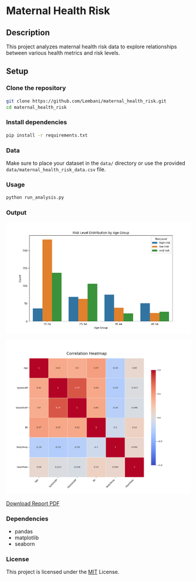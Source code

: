 # Maternal Health Risk

## Description

This project analyzes maternal health risk data to explore relationships between various health metrics and risk levels.

## Setup

### Clone the repository

```sh
git clone https://github.com/Lembani/maternal_health_risk.git
cd maternal_health_risk
```

### Install dependencies

```sh
pip install -r requirements.txt
```

### Data

Make sure to place your dataset in the `data/` directory or use the provided `data/maternal_health_risk_data.csv` file.

### Usage

```sh
python run_analysis.py
```

### Output

![Risk Level Distribution](results/visualizations/risk_level_distribution_by_age_group.png)

![Correlation Heatmap](results/visualizations/correlation_heatmap.png)

[Download Report PDF](results/reports/maternal_health_risk_report.pdf)

### Dependencies

- pandas
- matplotlib
- seaborn

### License

This project is licensed under the [MIT](https://github.com/Lembani/maternal_health_risk/blob/main/LICENSE) License.

